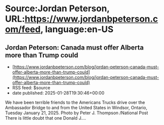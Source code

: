 # Source:Jordan Peterson, URL:https://www.jordanbpeterson.com/feed, language:en-US

## Jordan Peterson: Canada must offer Alberta more than Trump could
 - [https://www.jordanbpeterson.com/blog/jordan-peterson-canada-must-offer-alberta-more-than-trump-could](https://www.jordanbpeterson.com/blog/jordan-peterson-canada-must-offer-alberta-more-than-trump-could)
 - RSS feed: $source
 - date published: 2025-01-28T19:30:46+00:00

We have been terrible friends to the Americans Trucks drive over the Ambassador Bridge to and from the United States in Windsor, Ontario, Tuesday January 21, 2025. Photo by Peter J. Thompson /National Post There is little doubt that one Donald J....

